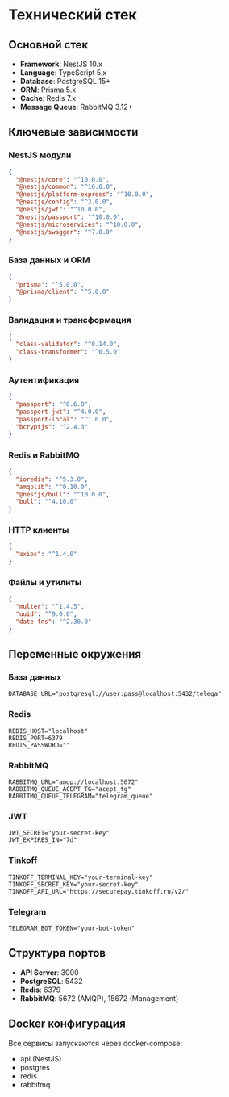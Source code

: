 # Технический стек

## Основной стек
- **Framework**: NestJS 10.x
- **Language**: TypeScript 5.x
- **Database**: PostgreSQL 15+
- **ORM**: Prisma 5.x
- **Cache**: Redis 7.x
- **Message Queue**: RabbitMQ 3.12+

## Ключевые зависимости

### NestJS модули
```json
{
  "@nestjs/core": "^10.0.0",
  "@nestjs/common": "^10.0.0",
  "@nestjs/platform-express": "^10.0.0",
  "@nestjs/config": "^3.0.0",
  "@nestjs/jwt": "^10.0.0",
  "@nestjs/passport": "^10.0.0",
  "@nestjs/microservices": "^10.0.0",
  "@nestjs/swagger": "^7.0.0"
}
```

### База данных и ORM
```json
{
  "prisma": "^5.0.0",
  "@prisma/client": "^5.0.0"
}
```

### Валидация и трансформация
```json
{
  "class-validator": "^0.14.0",
  "class-transformer": "^0.5.0"
}
```

### Аутентификация
```json
{
  "passport": "^0.6.0",
  "passport-jwt": "^4.0.0",
  "passport-local": "^1.0.0",
  "bcryptjs": "^2.4.3"
}
```

### Redis и RabbitMQ
```json
{
  "ioredis": "^5.3.0",
  "amqplib": "^0.10.0",
  "@nestjs/bull": "^10.0.0",
  "bull": "^4.10.0"
}
```

### HTTP клиенты
```json
{
  "axios": "^1.4.0"
}
```

### Файлы и утилиты
```json
{
  "multer": "^1.4.5",
  "uuid": "^9.0.0",
  "date-fns": "^2.30.0"
}
```

## Переменные окружения

### База данных
```env
DATABASE_URL="postgresql://user:pass@localhost:5432/telega"
```

### Redis
```env
REDIS_HOST="localhost"
REDIS_PORT=6379
REDIS_PASSWORD=""
```

### RabbitMQ
```env
RABBITMQ_URL="amqp://localhost:5672"
RABBITMQ_QUEUE_ACEPT_TG="acept_tg"
RABBITMQ_QUEUE_TELEGRAM="telegram_queue"
```

### JWT
```env
JWT_SECRET="your-secret-key"
JWT_EXPIRES_IN="7d"
```

### Tinkoff
```env
TINKOFF_TERMINAL_KEY="your-terminal-key"
TINKOFF_SECRET_KEY="your-secret-key"
TINKOFF_API_URL="https://securepay.tinkoff.ru/v2/"
```

### Telegram
```env
TELEGRAM_BOT_TOKEN="your-bot-token"
```

## Структура портов
- **API Server**: 3000
- **PostgreSQL**: 5432
- **Redis**: 6379
- **RabbitMQ**: 5672 (AMQP), 15672 (Management)

## Docker конфигурация
Все сервисы запускаются через docker-compose:
- api (NestJS)
- postgres
- redis
- rabbitmq 